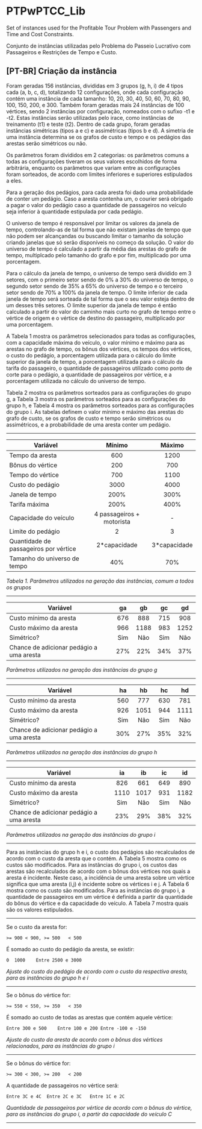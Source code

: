 # PTPwPTCC_Lib
Set of instances used for the Profitable Tour Problem with Passengers and Time and Cost Constraints.

Conjunto de instâncias utilizadas pelo Problema do Passeio Lucrativo com Passageiros e Restrições de Tempo e Custo.

## [PT-BR] Criação da instância

Foram geradas 156 instâncias, divididas em 3 grupos (g, h, i) de 4 tipos cada (a, b, c, d), totalizando 12 configurações, onde cada configuração contém uma instância de cada tamanho: 10, 20, 30, 40, 50, 60, 70, 80, 90, 100, 150, 200, e 300. Também foram geradas mais 24 instâncias de 100 vértices, sendo 2 instâncias por configuração, nomeados com o sufixo -t1 e -t2. Estas instâncias serão utilizadas pelo irace, como instâncias de treinamento (t1) e teste (t2). Dentro de cada grupo, foram geradas instâncias simétricas (tipos a e c) e assimétricas (tipos b e d). A simetria de uma instância determina se os grafos de custo e tempo e os pedágios das arestas serão simétricos ou não.

Os parâmetros foram divididos em 2 categorias: os parâmetros comuns a todas as configurações tiveram os seus valores escolhidos de forma arbitrária, enquanto os parâmetros que variam entre as configurações foram sorteados, de acordo com limites inferiores e superiores estipulados a eles.

Para a geração dos pedágios, para cada aresta foi dado uma probabilidade de conter um pedágio. Caso a aresta contenha um, o courier será obrigado a pagar o valor do pedágio caso a quantidade de passageiros no veículo seja inferior à quantidade estipulada por cada pedágio.

O universo de tempo é responsável por limitar os valores da janela de tempo, controlando-as de tal forma que não existam janelas de tempo que não podem ser alcançandas ou buscando limitar o tamanho da solução criando janelas que só serão disponíveis no começo da solução. O valor do universo de tempo é calculado a partir da média das arestas do grafo de tempo, multiplcado pelo tamanho do grafo e por fim, multiplicado por uma porcentagem.

Para o cálculo da janela de tempo, o universo de tempo será dividido em 3 setores, com o primeiro setor sendo de 0% a 30% do universo de tempo, o segundo setor sendo de 35% a 65% do universo de tempo e o terceiro setor sendo de 70% a 100% da janela de tempo. O limite inferior de cada janela de tempo será sorteada de tal forma que o seu valor esteja dentro de um desses três setores. O limite superior da janela de tempo é então calculado a partir do valor do caminho mais curto no grafo de tempo entre o vértice de origem e o vértice de destino do passageiro, multiplicado por uma porcentagem.

A Tabela 1 mostra os parâmetros selecionados para todas as configurações, com a capacidade máxima do veículo, o valor mínimo e máximo para as arestas no grafo de tempo, os bônus dos vértices, os tempos dos vértices, o custo do pedágio, a porcentagem utilizada para o cálculo do limite superior da janela de tempo, a porcentagem utilizada para o cálculo da tarifa do passageiro, o quantidade de passageiros utilizado como ponto de corte para o pedágio, a quantidade de passageiros por vértice, e a porcentagem utilizada no cálculo do universo de tempo.

Tabela 2 mostra os parâmetros sorteados para as configurações do grupo g, a Tabela 3 mostra os parâmetros sorteados para as configurações do grupo h, e Tabela 4 mostra os parâmetros sorteados para as configurações do grupo i. As tabelas definem o valor mínimo e máximo das arestas do grafo de custo, se os grafos de custo e tempo serão simétricos ou assimétricos, e a probabilidade de uma aresta conter um pedágio.

***
|Variável | Mínimo | Máximo | 
|---|:---:|:---:|
|Tempo da aresta | 600 | 1200 | 
|Bônus do vértice | 200 | 700 | 
|Tempo do vértice | 700 | 1100 | 
|Custo do pedágio | 3000 | 4000 | 
|Janela de tempo | 200% | 300% | 
|Tarifa máxima | 200% | 400% | 
|Capacidade do veículo | 4 passageiros + motorista |-| 
|Limite do pedágio | 2 | 3 | 
|Quantidade de passageiros por vértice | 2*capacidade | 3*capacidade | 
|Tamanho do universo de tempo | 40% | 70% |
*Tabela 1. Parâmetros utilizados na geração das instâncias, comum a todos os grupos*
***
 | Variável | ga | gb | gc | gd | 
 | --- | :---: | :---: | :---: | :---: | 
 | Custo mínimo da aresta | 676 | 888 | 715 | 908 | 
 | Custo máximo da aresta | 966 | 1188 | 983 | 1252 | 
 | Simétrico? | Sim | Não | Sim | Não | 
 | Chance de adicionar pedágio a uma aresta | 27% | 22% | 34% | 37% | 
*Parâmetros utilizados na geração das instâncias do grupo g*
***
 | Variável | ha | hb | hc | hd
 | --- | :---: | :---: | :---: | :---: | 
 | Custo mínimo da aresta | 560 | 777 | 630 | 781
 | Custo máximo da aresta | 926 | 1051 | 944 | 1111
 | Simétrico? | Sim | Não | Sim | Não | 
 | Chance de adicionar pedágio a uma aresta | 30% | 27% | 35% | 32% 
*Parâmetros utilizados na geração das instâncias do grupo h*
***
 | Variável | ia | ib | ic | id
 | --- | :---: | :---: | :---: | :---: | 
 | Custo mínimo da aresta | 826 | 661 | 649 | 890
 | Custo máximo da aresta | 1110 | 1017 | 931 | 1182
 | Simétrico? | Sim | Não | Sim | Não | 
 | Chance de adicionar pedágio a uma aresta | 23% | 29% | 38% | 32% 
*Parâmetros utilizados na geração das instâncias do grupo i*
***

Para as instâncias do grupo h e i, o custo dos pedágios são recalculados de acordo com o custo da aresta que o contém. A Tabela 5 mostra como os custos são modificados. Para as instâncias do grupo i, os custos das arestas são recalculados de acordo com o bônus dos vértices nos quais a aresta é incidente. Neste caso, a incidência de uma aresta sobre um vértice significa que uma aresta (i,j) é incidente sobre os vértices i e j. A Tabela 6 mostra como os custo são modificados. Para as instâncias do grupo i, a quantidade de passageiros em um vértice é definida a partir da quantidade do bônus do vértice e da capacidade do veículo. A Tabela 7 mostra quais são os valores estipulados.
***
Se o custo da aresta for:

`>= 900	< 900, >= 500	< 500`

É somado ao custo do pedágio da aresta, se existir:

`0	1000	Entre 2500 e 3000`

*Ajuste do custo do pedágio de acordo com o custo da respectiva aresta, para as instâncias do grupo h e i*
***
Se o bônus do vértice for:

`>= 550	< 550, >= 350	< 350`

É somado ao custo de todas as arestas que contém aquele vértice:

`Entre 300 e 500	Entre 100 e 200	Entre -100 e -150`

*Ajuste do custo da aresta de acordo com o bônus dos vértices relacionados, para as instâncias do grupo i*
***
Se o bônus do vértice for:

`>= 300	< 300, >= 200	< 200`

A quantidade de passageiros no vértice será:

`Entre 3C e 4C 	Entre 2C e 3C	Entre 1C e 2C`

*Quantidade de passageiros por vértice de acordo com o bônus do vértice, para as instâncias do grupo i, a partir da capacidade do veículo C*
***
